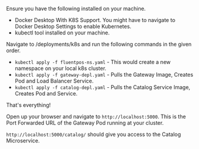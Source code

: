 Ensure you have the following installed on your machine.
- Docker Desktop With K8S Support. You might have to navigate to Docker Desktop Settings to enable Kubernetes.
- kubectl tool installed on your machine.

Navigate to /deployments/k8s and run the following commands in the given order.

- `kubectl apply -f fluentpos-ns.yaml` - This would create a new namespace on your local k8s cluster.
- `kubectl apply -f gateway-depl.yaml` - Pulls the Gateway Image, Creates Pod and Load Balancer Service.
- `kubectl apply -f catalog-depl.yaml` - Pulls the Catalog Service Image, Creates Pod and Service.

That's everything!

Open up your browser and navigate to `http://localhost:5000`. This is the Port Forwarded URL of the Gateway Pod running at your cluster.

`http://localhost:5000/catalog/` should give you access to the Catalog Microservice.
